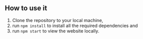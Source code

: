 ## How to use it

1. Clone the repository to your local machine, 
2. run `npm install` to install all the required dependencies and
3. run `npm start` to view the website locally.
